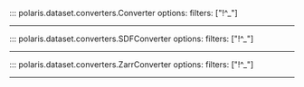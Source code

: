 ::: polaris.dataset.converters.Converter
    options:
        filters: ["!^_"]

---


::: polaris.dataset.converters.SDFConverter
    options:
        filters: ["!^_"]

---

::: polaris.dataset.converters.ZarrConverter
    options:
        filters: ["!^_"]

---
